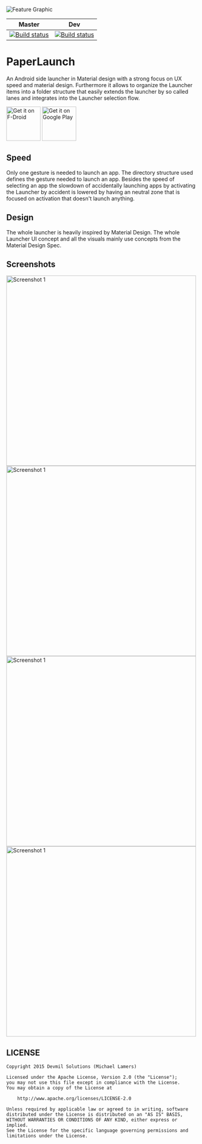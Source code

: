 ![Feature Graphic](images/FeatureGraphic.jpg "Feature Graphic")

|Master|Dev|
| --- | --- |
| [![Build status](https://devmil.visualstudio.com/PaperLaunch/_apis/build/status/PaperLaunch-Docker%20container-CI?branchName=master)](https://devmil.visualstudio.com/PaperLaunch/_build/latest?definitionId=3) | [![Build status](https://devmil.visualstudio.com/PaperLaunch/_apis/build/status/PaperLaunch-Docker%20container-CI?branchName=dev)](https://devmil.visualstudio.com/PaperLaunch/_build/latest?definitionId=3) |


# PaperLaunch
An Android side launcher in Material design with a strong focus on UX speed and material design.
Furthermore it allows to organize the Launcher items into a folder structure that easily extends the launcher by so called lanes and integrates into the Launcher selection flow.

<a href="https://f-droid.org/packages/de.devmil.paperlaunch" target="_blank">
<img src="https://upload.wikimedia.org/wikipedia/commons/thumb/0/0d/Get_it_on_F-Droid.svg/200px-Get_it_on_F-Droid.svg.png" alt="Get it on F-Droid" height="90"/></a>
<a href="https://play.google.com/store/apps/details?id=de.devmil.paperlaunch" target="_blank">
<img src="https://play.google.com/intl/en_us/badges/images/generic/en-play-badge.png" alt="Get it on Google Play" height="90"/></a>

## Speed
Only one gesture is needed to launch an app. 
The directory structure used defines the gesture needed to launch an app.
Besides the speed of selecting an app the slowdown of accidentally launching apps by activating the Launcher by accident is lowered by having an neutral zone that is focused on activation that doesn't launch anything.

## Design
The whole launcher is heavily inspired by Material Design. The whole Launcher UI concept and all the visuals mainly use concepts from the Material Design Spec.

## Screenshots

<a href="images/PlayStore/Screenshots/Screenshot_2015-12-27-11-30-28.png"><img src="images/PlayStore/Screenshots/Screenshot_2015-12-27-11-30-28.png" alt="Screenshot 1" height="500" /></a> <a href="images/PlayStore/Screenshots/Screenshot_2015-12-27-11-30-35.png"><img src="images/PlayStore/Screenshots/Screenshot_2015-12-27-11-30-35.png" alt="Screenshot 1" height="500" /></a> <a href="images/PlayStore/Screenshots/Screenshot_2015-12-27-11-30-43.png"><img src="images/PlayStore/Screenshots/Screenshot_2015-12-27-11-30-43.png" alt="Screenshot 1" height="500" /></a> <a href="images/PlayStore/Screenshots/Screenshot_2015-12-27-11-30-21.png"><img src="images/PlayStore/Screenshots/Screenshot_2015-12-27-11-30-21.png" alt="Screenshot 1" height="500" /></a>

## LICENSE

    Copyright 2015 Devmil Solutions (Michael Lamers)

    Licensed under the Apache License, Version 2.0 (the "License");
    you may not use this file except in compliance with the License.
    You may obtain a copy of the License at

        http://www.apache.org/licenses/LICENSE-2.0

    Unless required by applicable law or agreed to in writing, software
    distributed under the License is distributed on an "AS IS" BASIS,
    WITHOUT WARRANTIES OR CONDITIONS OF ANY KIND, either express or implied.
    See the License for the specific language governing permissions and
    limitations under the License.
